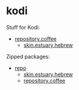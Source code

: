 
# kodi
Stuff for Kodi:
* [repository.coffee](https://github.com/noam09/kodi/tree/master/repository.coffee)
  * [skin.estuary.hebrew](https://github.com/noam09/kodi/tree/master/skin.estuary.hebrew)

Zipped packages:
* [repo](https://github.com/noam09/kodi/tree/master/repo)
  * [skin.estuary.hebrew](https://github.com/noam09/kodi/tree/master/repo/skin.estuary.hebrew)
  * [repository.coffee](https://github.com/noam09/kodi/tree/master/repo/repository.coffee)
